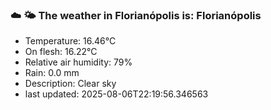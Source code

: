 ### ☁️ 🌤️  The weather in Florianópolis is: Florianópolis

- Temperature: 16.46°C
- On flesh: 16.22°C
- Relative air humidity: 79%
- Rain: 0.0 mm
- Description: Clear sky
- last updated: 2025-08-06T22:19:56.346563

